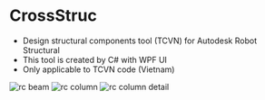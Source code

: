# CrossStruc
- Design structural components tool (TCVN) for Autodesk Robot Structural <br />
- This tool is created by C# with WPF UI <br />
- Only applicable to TCVN code (Vietnam) <br />

![rc beam](https://user-images.githubusercontent.com/6324007/211158810-e6c2205b-1925-453f-9765-1d9bc54e6f77.png)
![rc column](https://user-images.githubusercontent.com/6324007/211158816-f66db2cc-c981-4485-8bb1-82e08d87dbe1.png)
![rc column detail](https://user-images.githubusercontent.com/6324007/211158818-b6d93e51-8ab6-4202-80de-bd4adcfc3ca9.png)
